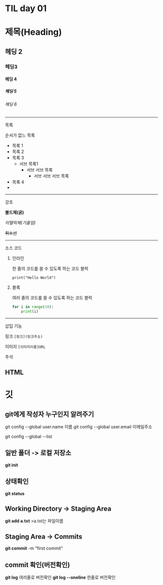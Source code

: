 # TIL day 01
# 제목(Heading)

## 헤딩 2

### 헤딩3

#### 헤딩 4

##### 헤딩 5

###### 헤딩 6

---

목록

순서가 없느 목록

- 목록 1
- 목록 2
- 목록 3
  - 서브 목록1
    - 서브 서브 목록
      - 서브 서브 서브 목록
- 목록 4
- 

---

강조

**볼드체(굵)**

*이탤릭체(기울임)*

~~취소선~~

---

소스 코드

1. 인라인

   한 줄의 코드를 쓸 수 있도록 하는 코드 블럭

   `print("Hello World")`

2. 블록

   여러 줄의 코드를 쓸 수 있도록 하는 코드 블럭

   ```python
   for i in range(10):
       print(i)	
   ```

---
삽입 기능

링크 `[링크](링크주소)`

이미지 `[이미지이름]URL`

주석

HTML
---
# 깃 
## git에게 작성자 누구인지 알려주기
git config --global user.name 이름
git config --global user.email 이메일주소

git config --global --list

## 일반 폴더 -> 로컬 저장소
**git init**

## 상태확인
**git status**

## Working Directory -> Staging Area
**git add a.txt** >a.txt는 파일이름

## Staging Area -> Commits
**git commit** -m "first commit"

## commit 확인(버전확인)
**git log** 여러줄로 버전확인
**git log --oneline** 한줄로 버전확인
